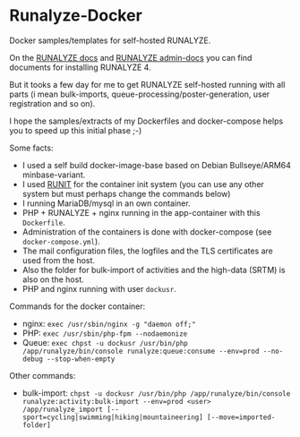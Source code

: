 # Runalyze-Docker

Docker samples/templates for self-hosted RUNALYZE.

On the [RUNALYZE docs](https://github.com/Runalyze/docs) and [RUNALYZE admin-docs](https://github.com/Runalyze/admin-docs) you can find documents for installing RUNALYZE 4.

But it tooks a few day for me to get RUNALYZE self-hosted running with all parts (i mean bulk-imports, queue-processing/poster-generation, user registration and so on).

I hope the samples/extracts of my Dockerfiles and docker-compose helps you to speed up this initial phase ;-)

Some facts:
* I used a self build docker-image-base based on Debian Bullseye/ARM64 minbase-variant.
* I used [RUNIT](http://smarden.org/runit/) for the container init system (you can use any other system but must perhaps change the commands below)
* I running MariaDB/mysql in an own container. 
* PHP + RUNALYZE + nginx running in the app-container with this `Dockerfile`.
* Administration of the containers is done with docker-compose (see `docker-compose.yml`).
* The mail configuration files, the logfiles and the TLS certificates are used from the host.
* Also the folder for bulk-import of activities and the high-data (SRTM) is also on the host.
* PHP and nginx running with user `dockusr`.

Commands for the docker container:
* nginx: `exec /usr/sbin/nginx -g "daemon off;"`
* PHP: `exec /usr/sbin/php-fpm --nodaemonize`
* Queue: `exec chpst -u dockusr /usr/bin/php /app/runalyze/bin/console runalyze:queue:consume --env=prod --no-debug --stop-when-empty`

Other commands:
* bulk-import: `chpst -u dockusr /usr/bin/php /app/runalyze/bin/console runalyze:activity:bulk-import --env=prod <user> /app/runalyze_import [--sport=cycling|swimming|hiking|mountaineering] [--move=imported-folder]`
